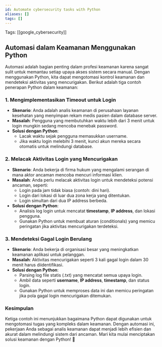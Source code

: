 ```yaml
---
id: Automate cybersecurity tasks with Python
aliases: []
tags: []
---
```


Tags: [[google_cybersecurity]]

## Automasi dalam Keamanan Menggunakan Python

Automasi adalah bagian penting dalam profesi keamanan karena sangat sulit untuk memantau setiap upaya akses sistem secara manual. Dengan menggunakan Python, kita dapat mengotomasi kontrol keamanan dan mendeteksi aktivitas yang mencurigakan. Berikut adalah tiga contoh penerapan Python dalam keamanan:

### 1. **Mengimplementasikan Timeout untuk Login**

- **Skenario**: Anda adalah analis keamanan di perusahaan layanan kesehatan yang menyimpan rekam medis pasien dalam database server.
- **Masalah**: Pengguna yang membutuhkan waktu lebih dari 3 menit untuk login mungkin sedang mencoba menebak password.
- **Solusi dengan Python**:
  - Lacak waktu sejak pengguna memasukkan username.
  - Jika waktu login melebihi 3 menit, kunci akun mereka secara otomatis untuk melindungi database.

### 2. **Melacak Aktivitas Login yang Mencurigakan**

- **Skenario**: Anda bekerja di firma hukum yang mengalami serangan di mana aktor ancaman mencoba mencuri informasi klien.
- **Masalah**: Anda perlu melacak aktivitas login untuk mendeteksi potensi ancaman, seperti:
  - Login pada jam tidak biasa (contoh: dini hari).
  - Login dari lokasi di luar dua zona kerja yang ditentukan.
  - Login simultan dari dua IP address berbeda.
- **Solusi dengan Python**:
  - Analisis log login untuk mencatat **timestamp**, **IP address**, dan lokasi pengguna.
  - Gunakan Python untuk membuat aturan (conditionals) yang memicu peringatan jika aktivitas mencurigakan terdeteksi.

### 3. **Mendeteksi Gagal Login Berulang**

- **Skenario**: Anda bekerja di organisasi besar yang meningkatkan keamanan aplikasi untuk pelanggan.
- **Masalah**: Aktivitas mencurigakan seperti 3 kali gagal login dalam 30 menit harus diidentifikasi.
- **Solusi dengan Python**:
  - Parsing log file statis (.txt) yang mencatat semua upaya login.
  - Ambil data seperti **username**, **IP address**, **timestamp**, dan status login.
  - Gunakan Python untuk memproses data ini dan memicu peringatan jika pola gagal login mencurigakan ditemukan.

### Kesimpulan

Ketiga contoh ini menunjukkan bagaimana Python dapat digunakan untuk mengotomasi tugas yang kompleks dalam keamanan. Dengan automasi ini, pekerjaan Anda sebagai analis keamanan dapat menjadi lebih efisien dan akurat dalam melindungi sistem dari ancaman. Mari kita mulai menciptakan solusi keamanan dengan Python! 🚀
